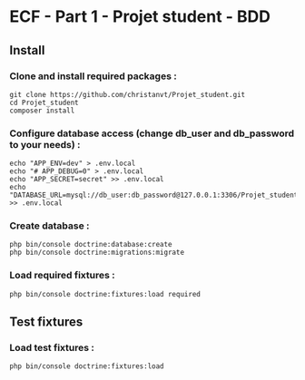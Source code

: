 # ECF - Part 1 - Projet student - BDD

## Install

### Clone and install required packages :

    git clone https://github.com/christanvt/Projet_student.git
    cd Projet_student
    composer install

### Configure database access (change db_user and db_password to your needs) :

    echo "APP_ENV=dev" > .env.local
    echo "# APP_DEBUG=0" > .env.local
    echo "APP_SECRET=secret" >> .env.local
    echo "DATABASE_URL=mysql://db_user:db_password@127.0.0.1:3306/Projet_student" >> .env.local

### Create database :

    php bin/console doctrine:database:create
    php bin/console doctrine:migrations:migrate

### Load required fixtures :

    php bin/console doctrine:fixtures:load required

## Test fixtures

### Load test fixtures :

    php bin/console doctrine:fixtures:load
